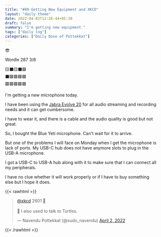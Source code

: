 ```yaml
---
title: "#89 Getting New Equipment and XKCD"
layout: "daily-theme"
date: 2022-04-02T12:26:44+05:30
draft: false
summary: "I'm getting new equipment."
tags: ["daily log"]
categories: ["Daily Dose of Pottekkat"]
---
```


😎

Wordle 287 3/6

🟨⬛🟨⬛🟩\
⬛🟩🟩🟩🟩\
🟩🟩🟩🟩🟩

I'm getting a new microphone today.

I have been using the [Jabra Evolve 20](https://www.jabra.in/business/office-headsets/jabra-evolve/jabra-evolve-20##4993-829-209) for all audio streaming and recording needs and it can get cumbersome.

I have to wear it, and there is a cable and the audio quality is good but not great.

So, I bought the Blue Yeti microphone. Can't wait for it to arrive.

But one of the problems I will face on Monday when I get the microphone is lack of ports. My USB-C hub does not have anymore slots to plug in the USB-A microphone.

I got a USB-C to USB-A hub along with it to make sure that I can connect all my peripherals.

I have no clue whether it will work properly or if I have to buy something else but I hope it does.

{{< rawhtml >}}
<blockquote class="twitter-tweet"><p lang="en" dir="ltr"><a href="https://twitter.com/xkcd?ref_src=twsrc%5Etfw">@xkcd</a> 2601 💯<br><br>🐢 I also used to talk to Turtles.</p>&mdash; Navendu Pottekkat (@sudo_navendu) <a href="https://twitter.com/sudo_navendu/status/1510141766938546181?ref_src=twsrc%5Etfw">April 2, 2022</a></blockquote> <script async src="https://platform.twitter.com/widgets.js" charset="utf-8"></script>
{{< /rawhtml >}}
